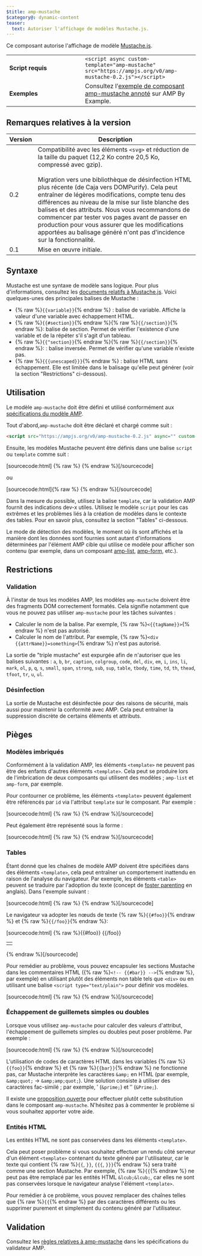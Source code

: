 ```yaml
---
$title: amp-mustache
$category@: dynamic-content
teaser:
  text: Autoriser l'affichage de modèles Mustache.js.
---
```




<!--
       Copyright 2016 The AMP HTML Authors. All Rights Reserved.

       Licensed under the Apache License, Version 2.0 (the "License");
     you may not use this file except in compliance with the License.
     You may obtain a copy of the License at

     http://www.apache.org/licenses/LICENSE-2.0

     Unless required by applicable law or agreed to in writing, software
     distributed under the License is distributed on an "AS-IS" BASIS,
     WITHOUT WARRANTIES OR CONDITIONS OF ANY KIND, either express or implied.
     See the License for the specific language governing permissions and
     limitations under the License.
-->



Ce composant autorise l'affichage de modèle [Mustache.js](https://github.com/janl/mustache.js/).

<table>
  <tr>
    <td width="40%"><strong>Script requis</strong></td>
    <td>
      <div>
        <code>&lt;script async custom-template="amp-mustache" src="https://ampjs.org/v0/amp-mustache-0.2.js">&lt;/script></code>
      </div>
    </td>
  </tr>
  <tr>
    <td width="40%"><strong>Exemples</strong></td>
    <td>Consultez l'<a href="https://ampbyexample.com/components/amp-mustache/">exemple de composant amp-mustache annoté</a> sur AMP By Example.</td>
  </tr>
</table>


## Remarques relatives à la version <a name="version-notes"></a>

| Version | Description |
|-------|-----|
| 0.2 | Compatibilité avec les éléments `<svg>` et réduction de la taille du paquet (12,2 Ko contre 20,5 Ko, compressé avec gzip).<br><br>Migration vers une bibliothèque de désinfection HTML plus récente (de Caja vers DOMPurify). Cela peut entraîner de légères modifications, compte tenu des différences au niveau de la mise sur liste blanche des balises et des attributs. Nous vous recommandons de commencer par tester vos pages avant de passer en production pour vous assurer que les modifications apportées au balisage généré n'ont pas d'incidence sur la fonctionnalité. |
| 0.1 | Mise en œuvre initiale. |

## Syntaxe <a name="syntax"></a>

Mustache est une syntaxe de modèle sans logique. Pour plus d'informations, consultez les [documents relatifs à Mustache.js](https://github.com/janl/mustache.js/). Voici quelques-unes des principales balises de Mustache :

* {% raw %}`{{variable}}`{% endraw %} : balise de variable. Affiche la valeur d'une variable avec échappement HTML.
* {% raw %}`{{#section}}`{% endraw %}{% raw %}`{{/section}}`{% endraw %}: balise de section. Permet de vérifier l'existence d'une variable et de la répéter s'il s'agit d'un tableau.
* {% raw %}`{{^section}}`{% endraw %}{% raw %}`{{/section}}`{% endraw %}: : balise inversée. Permet de vérifier qu'une variable n'existe pas.
* {% raw %}`{{{unescaped}}}`{% endraw %} : balise HTML sans échappement. Elle est limitée dans le balisage qu'elle peut générer (voir la section "Restrictions" ci-dessous).

## Utilisation <a name="usage"></a>

Le modèle `amp-mustache` doit être défini et utilisé conformément aux [spécifications du modèle AMP](https://github.com/ampproject/amphtml/blob/main/docs/spec/amp-html-templates.md).

Tout d'abord,`amp-mustache` doit être déclaré et chargé comme suit :

```html
<script src="https://ampjs.org/v0/amp-mustache-0.2.js" async="" custom-template="amp-mustache"></script>
```

Ensuite, les modèles Mustache peuvent être définis dans une balise `script` ou `template` comme suit :

[sourcecode:html]
{% raw %}<!-- Utilisation de la balise template. -->
<template type="amp-mustache">
  Hello {{world}}!
</template>
{% endraw %}[/sourcecode]

ou

<!-- Utilisation de la balise script. -->
[sourcecode:html]{% raw %}<script type="text/plain" template="amp-mustache">
  Hello {{world}}!
</script>
{% endraw %}[/sourcecode]


Dans la mesure du possible, utilisez la balise `template`, car la validation AMP fournit des indications dev-x utiles. Utilisez le modèle `script` pour les cas extrêmes et les problèmes liés à la création de modèles dans le contexte des tables. Pour en savoir plus, consultez la section "Tables" ci-dessous.

Le mode de détection des modèles, le moment où ils sont affichés et la manière dont les données sont fournies sont autant d'informations déterminées par l'élément AMP cible qui utilise ce modèle pour afficher son contenu (par exemple, dans un composant [amp-list](amp-list.md), [amp-form](amp-form.md), etc.).

## Restrictions <a name="restrictions"></a>
### Validation <a name="validation"></a>

À l'instar de tous les modèles AMP, les modèles `amp-mustache` doivent être des fragments DOM correctement formatés. Cela signifie notamment que vous ne pouvez pas utiliser `amp-mustache` pour les tâches suivantes :

* Calculer le nom de la balise. Par exemple, {% raw %}`<{{tagName}}>`{% endraw %} n'est pas autorisé.
* Calculer le nom de l'attribut. Par exemple, {% raw %}`<div {{attrName}}=something>`{% endraw %} n'est pas autorisé.

La sortie de "triple mustache" est expurgée afin de n'autoriser que les balises suivantes : `a`, `b`, `br`, `caption`, `colgroup`, `code`, `del`, `div`, `em`, `i`, `ins`, `li`, `mark`, `ol`, `p`, `q`, `s`, `small`, `span`, `strong`, `sub`, `sup`, `table`, `tbody`, `time`, `td`, `th`, `thead`, `tfoot`, `tr`, `u`, `ul`.

### Désinfection <a name="sanitization"></a>

La sortie de Mustache est désinfectée pour des raisons de sécurité, mais aussi pour maintenir la conformité avec AMP. Cela peut entraîner la suppression discrète de certains éléments et attributs.

## Pièges <a name="pitfalls"></a>

### Modèles imbriqués <a name="nested-templates"></a>

Conformément à la validation AMP, les éléments `<template>` ne peuvent pas être des enfants d'autres éléments `<template>`. Cela peut se produire lors de l'imbrication de deux composants qui utilisent des modèles ; `amp-list` et `amp-form`, par exemple.

Pour contourner ce problème, les éléments `<template>` peuvent également être référencés par `id` via l'attribut `template` sur le composant. Par exemple :

[sourcecode:html]
{% raw %}<amp-list id="myList" src="https://foo.com/list.json">
  <template type="amp-mustache">
    <div>{{title}}</div>
  </template>
</amp-list>
{% endraw %}[/sourcecode]

Peut également être représenté sous la forme :

[sourcecode:html]
{% raw %}<!-- Externalize templates to avoid nesting. -->
<template type="amp-mustache" id="myTemplate">
  <div>{{title}}</div>
</template>

<amp-list id="myList" src="https://foo.com/list.json" template="myTemplate">
</amp-list>
{% endraw %}[/sourcecode]

### Tables <a name="tables"></a>

Étant donné que les chaînes de modèle AMP doivent être spécifiées dans des éléments `<template>`, cela peut entraîner un comportement inattendu en raison de l'analyse du navigateur. Par exemple, les éléments `<table>` peuvent se traduire par l'adoption du texte (concept de [foster parenting](https://www.w3.org/TR/html5/syntax.html#unexpected-markup-in-tables) en anglais). Dans l'exemple suivant :

[sourcecode:html]
{% raw %}<template type="amp-mustache">
  <table>
    <tr>
      {{#foo}}<td></td>{{/foo}}
  </tr>
</table>
</template>
{% endraw %}[/sourcecode]

Le navigateur va adopter les nœuds de texte {% raw %}`{{#foo}}`{% endraw %} et {% raw %}`{{/foo}}`{% endraw %}:

[sourcecode:html]
{% raw %}{{#foo}}
{{/foo}}

<table>
  <tr>
    <td></td>
  </tr>
</table>
{% endraw %}[/sourcecode]

Pour remédier au problème, vous pouvez encapsuler les sections Mustache dans les commentaires HTML ({% raw %}`<!-- {{#bar}} -->`{% endraw %}, par exemple) en utilisant plutôt des éléments non table tels que `<div>` ou en utilisant une balise `<script type="text/plain">` pour définir vos modèles.

[sourcecode:html]
{% raw %}<script type="text/plain" template="amp-mustache">
  <table>
    <tr>
      {{#foo}}<td></td>{{/foo}}
  </tr>
</table>
</script>
{% endraw %}[/sourcecode]


### Échappement de guillemets simples ou doubles <a name="quote-escaping"></a>

Lorsque vous utilisez `amp-mustache` pour calculer des valeurs d'attribut, l'échappement de guillemets simples ou doubles peut poser problème. Par exemple :

[sourcecode:html]
{% raw %}<template type="amp-mustache">
<!-- A double-quote (") in foo will cause malformed HTML. -->
<amp-img alt="{{foo}}" src="example.jpg" width="100" height="100"></amp-img>

<!-- A single-quote (') or double-quote (") in bar will cause an AMP runtime parse error. -->
<button on="tap:AMP.setState({foo: &#39;{{bar}}&#39;})">Cliquer ici</button>
</template>
{% endraw %}[/sourcecode]



L'utilisation de codes de caractères HTML dans les variables {% raw %}`{{foo}}`{% endraw %} et {% raw %}`{{bar}}`{% endraw %} ne fonctionne pas, car Mustache interprète les caractères `&amp;` en HTML (par exemple, `&amp;quot;` -&gt; `&amp;amp;quot;`). Une solution consiste à utiliser des caractères fac-similé ; par exemple, ′ (`&prime;`) et ″ (`&Prime;`).

Il existe une [proposition ouverte](https://github.com/ampproject/amphtml/issues/8395) pour effectuer plutôt cette substitution dans le composant `amp-mustache`. N'hésitez pas à commenter le problème si vous souhaitez apporter votre aide.

### Entités HTML <a name="html-entities"></a>

Les entités HTML ne sont pas conservées dans les éléments `<template>`.

Cela peut poser problème si vous souhaitez effectuer un rendu côté serveur d'un élément `<template>` contenant du texte généré par l'utilisateur, car le texte qui contient {% raw %}`{{`, `}}`, `{{{`, `}}}`{% endraw %} sera traité comme une section Mustache. Par exemple, {% raw %}`{{`{% endraw %} ne peut pas être remplacé par les entités HTML `&lcub;&lcub;`, car elles ne sont pas conservées lorsque le navigateur analyse l'élément `<template>`.

Pour remédier à ce problème, vous pouvez remplacer des chaînes telles que {% raw %}`{{`{% endraw %} par des caractères différents ou les supprimer purement et simplement du contenu généré par l'utilisateur.

## Validation <a name="validation-1"></a>

Consultez les [règles relatives à amp-mustache](https://github.com/ampproject/amphtml/blob/main/extensions/amp-mustache/validator-amp-mustache.protoascii) dans les spécifications du validateur AMP.
